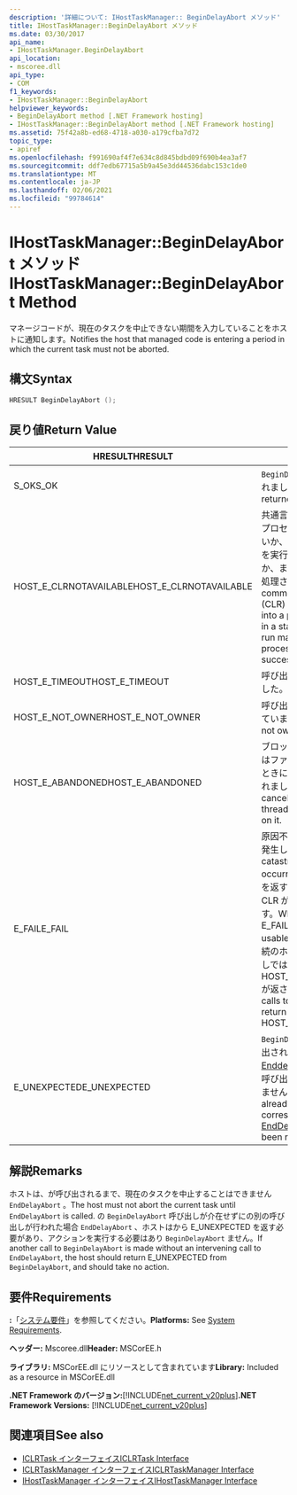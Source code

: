 ```yaml
---
description: '詳細について: IHostTaskManager:: BeginDelayAbort メソッド'
title: IHostTaskManager::BeginDelayAbort メソッド
ms.date: 03/30/2017
api_name:
- IHostTaskManager.BeginDelayAbort
api_location:
- mscoree.dll
api_type:
- COM
f1_keywords:
- IHostTaskManager::BeginDelayAbort
helpviewer_keywords:
- BeginDelayAbort method [.NET Framework hosting]
- IHostTaskManager::BeginDelayAbort method [.NET Framework hosting]
ms.assetid: 75f42a8b-ed68-4718-a030-a179cfba7d72
topic_type:
- apiref
ms.openlocfilehash: f991690af4f7e634c8d845bdbd09f690b4ea3af7
ms.sourcegitcommit: ddf7edb67715a5b9a45e3dd44536dabc153c1de0
ms.translationtype: MT
ms.contentlocale: ja-JP
ms.lasthandoff: 02/06/2021
ms.locfileid: "99784614"
---
```

# <a name="ihosttaskmanagerbegindelayabort-method"></a><span data-ttu-id="afddb-103">IHostTaskManager::BeginDelayAbort メソッド</span><span class="sxs-lookup"><span data-stu-id="afddb-103">IHostTaskManager::BeginDelayAbort Method</span></span>

<span data-ttu-id="afddb-104">マネージコードが、現在のタスクを中止できない期間を入力していることをホストに通知します。</span><span class="sxs-lookup"><span data-stu-id="afddb-104">Notifies the host that managed code is entering a period in which the current task must not be aborted.</span></span>  
  
## <a name="syntax"></a><span data-ttu-id="afddb-105">構文</span><span class="sxs-lookup"><span data-stu-id="afddb-105">Syntax</span></span>  
  
```cpp  
HRESULT BeginDelayAbort ();  
```  
  
## <a name="return-value"></a><span data-ttu-id="afddb-106">戻り値</span><span class="sxs-lookup"><span data-stu-id="afddb-106">Return Value</span></span>  
  
|<span data-ttu-id="afddb-107">HRESULT</span><span class="sxs-lookup"><span data-stu-id="afddb-107">HRESULT</span></span>|<span data-ttu-id="afddb-108">説明</span><span class="sxs-lookup"><span data-stu-id="afddb-108">Description</span></span>|  
|-------------|-----------------|  
|<span data-ttu-id="afddb-109">S_OK</span><span class="sxs-lookup"><span data-stu-id="afddb-109">S_OK</span></span>|<span data-ttu-id="afddb-110">`BeginDelayAbort` 正常に返されました。</span><span class="sxs-lookup"><span data-stu-id="afddb-110">`BeginDelayAbort` returned successfully.</span></span>|  
|<span data-ttu-id="afddb-111">HOST_E_CLRNOTAVAILABLE</span><span class="sxs-lookup"><span data-stu-id="afddb-111">HOST_E_CLRNOTAVAILABLE</span></span>|<span data-ttu-id="afddb-112">共通言語ランタイム (CLR) がプロセスに読み込まれていないか、CLR がマネージコードを実行できない状態であるか、または呼び出しが正常に処理されていません。</span><span class="sxs-lookup"><span data-stu-id="afddb-112">The common language runtime (CLR) has not been loaded into a process, or the CLR is in a state in which it cannot run managed code or process the call successfully.</span></span>|  
|<span data-ttu-id="afddb-113">HOST_E_TIMEOUT</span><span class="sxs-lookup"><span data-stu-id="afddb-113">HOST_E_TIMEOUT</span></span>|<span data-ttu-id="afddb-114">呼び出しがタイムアウトしました。</span><span class="sxs-lookup"><span data-stu-id="afddb-114">The call timed out.</span></span>|  
|<span data-ttu-id="afddb-115">HOST_E_NOT_OWNER</span><span class="sxs-lookup"><span data-stu-id="afddb-115">HOST_E_NOT_OWNER</span></span>|<span data-ttu-id="afddb-116">呼び出し元がロックを所有していません。</span><span class="sxs-lookup"><span data-stu-id="afddb-116">The caller does not own the lock.</span></span>|  
|<span data-ttu-id="afddb-117">HOST_E_ABANDONED</span><span class="sxs-lookup"><span data-stu-id="afddb-117">HOST_E_ABANDONED</span></span>|<span data-ttu-id="afddb-118">ブロックされたスレッドまたはファイバーが待機しているときに、イベントが取り消されました。</span><span class="sxs-lookup"><span data-stu-id="afddb-118">An event was canceled while a blocked thread or fiber was waiting on it.</span></span>|  
|<span data-ttu-id="afddb-119">E_FAIL</span><span class="sxs-lookup"><span data-stu-id="afddb-119">E_FAIL</span></span>|<span data-ttu-id="afddb-120">原因不明の致命的なエラーが発生しました。</span><span class="sxs-lookup"><span data-stu-id="afddb-120">An unknown catastrophic failure occurred.</span></span> <span data-ttu-id="afddb-121">メソッドが E_FAIL を返すと、そのプロセス内で CLR が使用できなくなります。</span><span class="sxs-lookup"><span data-stu-id="afddb-121">When a method returns E_FAIL, the CLR is no longer usable within the process.</span></span> <span data-ttu-id="afddb-122">後続のホストメソッドの呼び出しでは HOST_E_CLRNOTAVAILABLE が返されます。</span><span class="sxs-lookup"><span data-stu-id="afddb-122">Subsequent calls to hosting methods return HOST_E_CLRNOTAVAILABLE.</span></span>|  
|<span data-ttu-id="afddb-123">E_UNEXPECTED</span><span class="sxs-lookup"><span data-stu-id="afddb-123">E_UNEXPECTED</span></span>|<span data-ttu-id="afddb-124">`BeginDelayAbort` は既に呼び出されていますが、 [Enddelayabort](ihosttaskmanager-enddelayabort-method.md) への対応する呼び出しはまだ受信されていません。</span><span class="sxs-lookup"><span data-stu-id="afddb-124">`BeginDelayAbort` has already been called, but the corresponding call to [EndDelayAbort](ihosttaskmanager-enddelayabort-method.md) has not yet been received.</span></span>|  
  
## <a name="remarks"></a><span data-ttu-id="afddb-125">解説</span><span class="sxs-lookup"><span data-stu-id="afddb-125">Remarks</span></span>  

 <span data-ttu-id="afddb-126">ホストは、が呼び出されるまで、現在のタスクを中止することはできません `EndDelayAbort` 。</span><span class="sxs-lookup"><span data-stu-id="afddb-126">The host must not abort the current task until `EndDelayAbort` is called.</span></span> <span data-ttu-id="afddb-127">の `BeginDelayAbort` 呼び出しが介在せずにの別の呼び出しが行われた場合 `EndDelayAbort` 、ホストはから E_UNEXPECTED を返す必要があり、アクションを実行する必要はあり `BeginDelayAbort` ません。</span><span class="sxs-lookup"><span data-stu-id="afddb-127">If another call to `BeginDelayAbort` is made without an intervening call to `EndDelayAbort`, the host should return E_UNEXPECTED from `BeginDelayAbort`, and should take no action.</span></span>  
  
## <a name="requirements"></a><span data-ttu-id="afddb-128">要件</span><span class="sxs-lookup"><span data-stu-id="afddb-128">Requirements</span></span>  

 <span data-ttu-id="afddb-129">**:**「[システム要件](../../get-started/system-requirements.md)」を参照してください。</span><span class="sxs-lookup"><span data-stu-id="afddb-129">**Platforms:** See [System Requirements](../../get-started/system-requirements.md).</span></span>  
  
 <span data-ttu-id="afddb-130">**ヘッダー:** Mscoree.dll</span><span class="sxs-lookup"><span data-stu-id="afddb-130">**Header:** MSCorEE.h</span></span>  
  
 <span data-ttu-id="afddb-131">**ライブラリ:** MSCorEE.dll にリソースとして含まれています</span><span class="sxs-lookup"><span data-stu-id="afddb-131">**Library:** Included as a resource in MSCorEE.dll</span></span>  
  
 <span data-ttu-id="afddb-132">**.NET Framework のバージョン:**[!INCLUDE[net_current_v20plus](../../../../includes/net-current-v20plus-md.md)]</span><span class="sxs-lookup"><span data-stu-id="afddb-132">**.NET Framework Versions:** [!INCLUDE[net_current_v20plus](../../../../includes/net-current-v20plus-md.md)]</span></span>  
  
## <a name="see-also"></a><span data-ttu-id="afddb-133">関連項目</span><span class="sxs-lookup"><span data-stu-id="afddb-133">See also</span></span>

- [<span data-ttu-id="afddb-134">ICLRTask インターフェイス</span><span class="sxs-lookup"><span data-stu-id="afddb-134">ICLRTask Interface</span></span>](iclrtask-interface.md)
- [<span data-ttu-id="afddb-135">ICLRTaskManager インターフェイス</span><span class="sxs-lookup"><span data-stu-id="afddb-135">ICLRTaskManager Interface</span></span>](iclrtaskmanager-interface.md)
- [<span data-ttu-id="afddb-136">IHostTaskManager インターフェイス</span><span class="sxs-lookup"><span data-stu-id="afddb-136">IHostTaskManager Interface</span></span>](ihosttaskmanager-interface.md)
